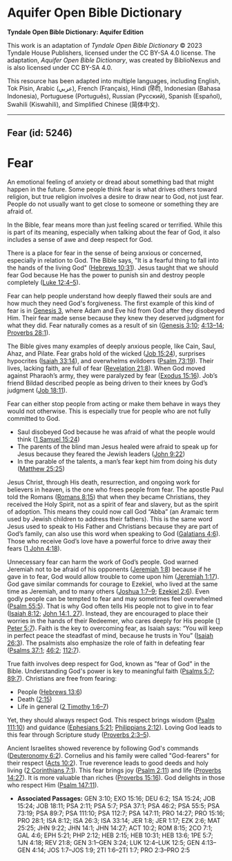 # Aquifer Open Bible Dictionary

**Tyndale Open Bible Dictionary: Aquifer Edition**

This work is an adaptation of *Tyndale Open Bible Dictionary* © 2023 Tyndale House Publishers, licensed under the CC BY\-SA 4\.0 license. The adaptation, *Aquifer Open Bible Dictionary*, was created by BiblioNexus and is also licensed under CC BY\-SA 4\.0\.

This resource has been adapted into multiple languages, including English, Tok Pisin, Arabic (عربي), French (Français), Hindi (हिंदी), Indonesian (Bahasa Indonesia), Portuguese (Português), Russian (Русский), Spanish (Español), Swahili (Kiswahili), and Simplified Chinese (简体中文).



--------------------------------

## Fear (id: 5246)

Fear
====

An emotional feeling of anxiety or dread about something bad that might happen in the future. Some people think fear is what drives others toward religion, but true religion involves a desire to draw near to God, not just fear. People do not usually want to get close to someone or something they are afraid of.

In the Bible, fear means more than just feeling scared or terrified. While this is part of its meaning, especially when talking about the fear of God, it also includes a sense of awe and deep respect for God.

There is a place for fear in the sense of being anxious or concerned, especially in relation to God. The Bible says, "It is a fearful thing to fall into the hands of the living God" ([Hebrews 10:31](https://ref.ly/Heb10:31)). Jesus taught that we should fear God because He has the power to punish sin and destroy people completely ([Luke 12:4–5](https://ref.ly/Luke12:4-Luke12:5)). 

Fear can help people understand how deeply flawed their souls are and how much they need God's forgiveness. The first example of this kind of fear is in [Genesis 3](https://ref.ly/Gen3:1-Gen3:24), where Adam and Eve hid from God after they disobeyed Him. Their fear made sense because they knew they deserved judgment for what they did. Fear naturally comes as a result of sin ([Genesis 3:10](https://ref.ly/Gen3:10); [4:13–14](https://ref.ly/Gen4:13-Gen4:14); [Proverbs 28:1](https://ref.ly/Prov28:1)). 

The Bible gives many examples of deeply anxious people, like Cain, Saul, Ahaz, and Pilate. Fear grabs hold of the wicked ([Job 15:24](https://ref.ly/Job15:24)), surprises hypocrites ([Isaiah 33:14](https://ref.ly/Isa33:14)), and overwhelms evildoers ([Psalm 73:19](https://ref.ly/Ps73:19)). Their lives, lacking faith, are full of fear ([Revelation 21:8](https://ref.ly/Rev21:8)). When God moved against Pharaoh’s army, they were paralyzed by fear ([Exodus 15:16](https://ref.ly/Exod15:16)). Job’s friend Bildad described people as being driven to their knees by God’s judgment ([Job 18:11](https://ref.ly/Job18:11)).

Fear can either stop people from acting or make them behave in ways they would not otherwise. This is especially true for people who are not fully committed to God. 

* Saul disobeyed God because he was afraid of what the people would think ([1 Samuel 15:24](https://ref.ly/1Sam15:24))
* The parents of the blind man Jesus healed were afraid to speak up for Jesus because they feared the Jewish leaders ([John 9:22](https://ref.ly/John9:22))
* In the parable of the talents, a man’s fear kept him from doing his duty ([Matthew 25:25](https://ref.ly/Matt25:25))

Jesus Christ, through His death, resurrection, and ongoing work for believers in heaven, is the one who frees people from fear. The apostle Paul told the Romans ([Romans 8:15](https://ref.ly/Rom8:15)) that when they became Christians, they received the Holy Spirit, not as a spirit of fear and slavery, but as the spirit of adoption. This means they could now call God “Abba” (an Aramaic term used by Jewish children to address their fathers). This is the same word Jesus used to speak to His Father and Christians because they are part of God’s family, can also use this word when speaking to God ([Galatians 4:6](https://ref.ly/Gal4:6)). Those who receive God’s love have a powerful force to drive away their fears ([1 John 4:18](https://ref.ly/1John4:18)).

Unnecessary fear can harm the work of God’s people. God warned Jeremiah not to be afraid of his opponents ([Jeremiah 1:8](https://ref.ly/Jer1:8)) because if he gave in to fear, God would allow trouble to come upon him ([Jeremiah 1:17](https://ref.ly/Jer1:17)). God gave similar commands for courage to Ezekiel, who lived at the same time as Jeremiah, and to many others ([Joshua 1:7–9](https://ref.ly/Josh1:7-Josh1:9); [Ezekiel 2:6](https://ref.ly/Ezek2:6)). Even godly people can be tempted to fear and may sometimes feel overwhelmed ([Psalm 55:5](https://ref.ly/Ps55:5)). That is why God often tells His people not to give in to fear ([Isaiah 8:12](https://ref.ly/Isa8:12); [John 14:1, 27](https://ref.ly/John14:1)). Instead, they are encouraged to place their worries in the hands of their Redeemer, who cares deeply for His people ([1 Peter 5:7](https://ref.ly/1Pet5:7)). Faith is the key to overcoming fear, as Isaiah says: “You will keep in perfect peace the steadfast of mind, because he trusts in You” ([Isaiah 26:3](https://ref.ly/Isa26:3)). The psalmists also emphasize the role of faith in defeating fear ([Psalms 37:1](https://ref.ly/Ps37:1); [46:2](https://ref.ly/Ps46:2); [112:7](https://ref.ly/Ps112:7)).

True faith involves deep respect for God, known as "fear of God" in the Bible. Understanding God's power is key to meaningful faith ([Psalms 5:7](https://ref.ly/Ps5:7); [89:7](https://ref.ly/Ps89:7)). Christians are free from fearing: 

* People ([Hebrews 13:6](https://ref.ly/Heb13:6))
* Death ([2:15](https://ref.ly/Heb2:15))
* Life in general ([2 Timothy 1:6–7](https://ref.ly/2Tim1:6-2Tim1:7))

Yet, they should always respect God. This respect brings wisdom ([Psalm 111:10](https://ref.ly/Ps111:10)) and guidance ([Ephesians 5:21](https://ref.ly/Eph5:21); [Philippians 2:12](https://ref.ly/Phil2:12)). Loving God leads to this fear through Scripture study ([Proverbs 2:3–5](https://ref.ly/Prov2:3-Prov2:5)). 

Ancient Israelites showed reverence by following God's commands ([Deuteronomy 6:2](https://ref.ly/Deut6:2)). Cornelius and his family were called "God\-fearers" for their respect ([Acts 10:2](https://ref.ly/Acts10:2)). True reverence leads to good deeds and holy living ([2 Corinthians 7:1](https://ref.ly/2Cor7:1)). This fear brings joy ([Psalm 2:11](https://ref.ly/Ps2:11)) and life ([Proverbs 14:27](https://ref.ly/Prov14:27)). It is more valuable than riches ([Proverbs 15:16](https://ref.ly/Prov15:16)). God delights in those who respect Him ([Psalm 147:11](https://ref.ly/Ps147:11)).

* **Associated Passages:** GEN 3:10; EXO 15:16; DEU 6:2; 1SA 15:24; JOB 15:24; JOB 18:11; PSA 2:11; PSA 5:7; PSA 37:1; PSA 46:2; PSA 55:5; PSA 73:19; PSA 89:7; PSA 111:10; PSA 112:7; PSA 147:11; PRO 14:27; PRO 15:16; PRO 28:1; ISA 8:12; ISA 26:3; ISA 33:14; JER 1:8; JER 1:17; EZK 2:6; MAT 25:25; JHN 9:22; JHN 14:1; JHN 14:27; ACT 10:2; ROM 8:15; 2CO 7:1; GAL 4:6; EPH 5:21; PHP 2:12; HEB 2:15; HEB 10:31; HEB 13:6; 1PE 5:7; 1JN 4:18; REV 21:8; GEN 3:1–GEN 3:24; LUK 12:4–LUK 12:5; GEN 4:13–GEN 4:14; JOS 1:7–JOS 1:9; 2TI 1:6–2TI 1:7; PRO 2:3–PRO 2:5

